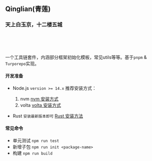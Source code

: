 ## Qinglian(青莲)

### 天上白玉京，十二楼五城   

<br />
<br />
<br />

一个工具链套件，内涵部分框架初始化模板，常见utils等等。基于`pnpm` & `Turporepo`实现。

#### 开发准备

- Node.js
  `version >= 14.x`
  推荐安装方式：
  1. nvm
     [nvm 安装方式](https://github.com/nvm-sh/nvm)
  2. volta
     [volta 安装方式](https://github.com/volta-cli/volta)


- Rust
  `安装最新版本即可`
  [Rust 安装方法](https://www.rust-lang.org/tools/install)


#### 常见命令

- 单元测试 `npm run test`
- 新增子包 `npm run init <package-name>`
- 构建    `npm run build`